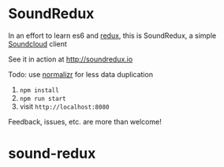 # SoundRedux

In an effort to learn es6 and [redux](https://github.com/rackt/redux), this is SoundRedux, a simple [Soundcloud](http://soundcloud.com) client

See it in action at http://soundredux.io

Todo: use [normalizr](https://github.com/gaearon/normalizr) for less data duplication

1. `npm install`
2. `npm run start`
3. visit `http://localhost:8080`

Feedback, issues, etc. are more than welcome!
# sound-redux
